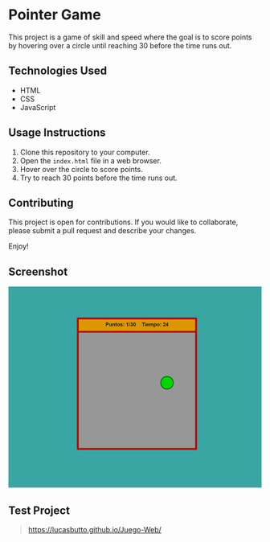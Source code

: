 # Pointer Game

This project is a game of skill and speed where the goal is to score points by hovering over a circle until reaching 30 before the time runs out.

## Technologies Used

- HTML
- CSS
- JavaScript

## Usage Instructions

1. Clone this repository to your computer.
2. Open the `index.html` file in a web browser.
3. Hover over the circle to score points.
4. Try to reach 30 points before the time runs out.

## Contributing

This project is open for contributions. If you would like to collaborate, please submit a pull request and describe your changes.

Enjoy!

## Screenshot

<p align="center">
  <img src="./img/proj.jpg" width="600" height="400">
</p>

## Test Project

> https://lucasbutto.github.io/Juego-Web/

